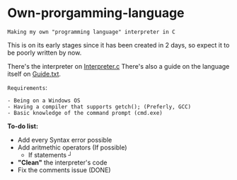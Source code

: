 # Own-prorgamming-language
`Making my own "programming language" interpreter in C`

This is on its early stages since it has been created in 2 days, so expect it to be poorly written by now.

There's the interpreter on [Interpreter.c](https://github.com/DeetSteve00/Own-prorgamming-language/blob/main/Interpreter.c "INTERPRETER.C")
There's also a guide on the language itself on [Guide.txt](https://github.com/DeetSteve00/Own-prorgamming-language/blob/main/Guide.txt "GUIDE.TXT").

`Requirements`:
```
- Being on a Windows OS
- Having a compiler that supports getch(); (Preferly, GCC)
- Basic knowledge of the command prompt (cmd.exe)
```

**To-do list:**
  - Add every Syntax error possible
  - Add aritmethic operators (If possible)
    - If statements **┘**
  - **"Clean"** the interpreter's code
  - Fix the comments issue (DONE)
